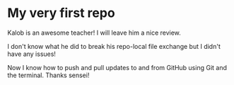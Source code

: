 # My very first repo
Kalob is an awesome teacher! I will leave him a nice review.

I don't know what he did to break his repo-local file exchange but I didn't have any issues!

Now I know how to push and pull updates to and from GitHub using Git and the terminal. Thanks sensei!